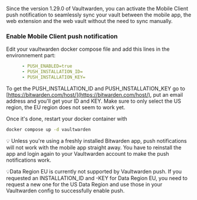 Since the version 1.29.0 of Vaultwarden, you can activate the Mobile Client push notification to seamlessly sync your vault between the mobile app, the web extension and the web vault without the need to sync manually.

### Enable Mobile Client push notification

Edit your  vaultwarden docker compose file and add this lines in the environnement part:
```yaml
      - PUSH_ENABLED=true
      - PUSH_INSTALLATION_ID=
      - PUSH_INSTALLATION_KEY=
```

To get the PUSH_INSTALLATION_ID and PUSH_INSTALLATION_KEY go to [https://bitwarden.com/host/](https://bitwarden.com/host/), put an email address and you'll get your ID and KEY. Make sure to only select the US region, the EU region does not seem to work yet.

Once it's done, restart your docker container with

```bash 
docker compose up -d vaultwarden
```

💡 Unless you're using a freshly installed Bitwarden app, push notifications will not work with the mobile app straight away. You have to reinstall the app and login again to your Vaultwarden account to make the push notifications work.

💡Data Region EU is currently not supported by Vaultwarden push. If you requested an INSTALLATION_ID and -KEY for Data Region EU, you need to request a new one for the US Data Region and use those in your Vaultwarden config to successfully enable push. 